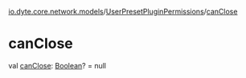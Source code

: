 [io.dyte.core.network.models](../index.md)/[UserPresetPluginPermissions](index.md)/[canClose](can-close.md)

# canClose


val [canClose](can-close.md): [Boolean](https://kotlinlang.org/api/latest/jvm/stdlib/kotlin/-boolean/index.html)? = null
